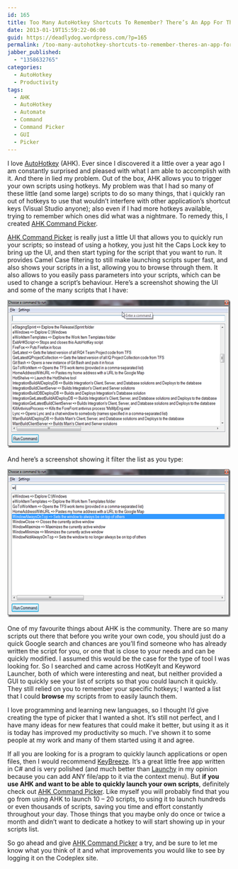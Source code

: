 ```yaml
---
id: 165
title: Too Many AutoHotkey Shortcuts To Remember? There’s An App For That!
date: 2013-01-19T15:59:22-06:00
guid: https://deadlydog.wordpress.com/?p=165
permalink: /too-many-autohotkey-shortcuts-to-remember-theres-an-app-for-that/
jabber_published:
  - "1358632765"
categories:
  - AutoHotkey
  - Productivity
tags:
  - AHK
  - AutoHotkey
  - Automate
  - Command
  - Command Picker
  - GUI
  - Picker
---
```

I love [AutoHotkey](http://www.autohotkey.com/) (AHK). Ever since I discovered it a little over a year ago I am constantly surprised and pleased with what I am able to accomplish with it. And there in lied my problem. Out of the box, AHK allows you to trigger your own scripts using hotkeys. My problem was that I had so many of these little (and some large) scripts to do so many things, that i quickly ran out of hotkeys to use that wouldn’t interfere with other application’s shortcut keys (Visual Studio anyone); also even if I had more hotkeys available, trying to remember which ones did what was a nightmare. To remedy this, I created [AHK Command Picker](http://ahkcommandpicker.codeplex.com/).

[AHK Command Picker](http://ahkcommandpicker.codeplex.com/) is really just a little UI that allows you to quickly run your scripts; so instead of using a hotkey, you just hit the Caps Lock key to bring up the UI, and then start typing for the script that you want to run. It provides Camel Case filtering to still make launching scripts super fast, and also shows your scripts in a list, allowing you to browse through them. It also allows to you easily pass parameters into your scripts, which can be used to change a script’s behaviour. Here’s a screenshot showing the UI and some of the many scripts that I have:

[<img title="AHKCommandPicker-AllCommands" style="background-image:none;padding-top:0;padding-left:0;display:inline;padding-right:0;border-width:0;" border="0" alt="AHKCommandPicker-AllCommands" src="/assets/Posts/2013/01/ahkcommandpicker-allcommands_thumb.png" width="599" height="334" />](/assets/Posts/2013/01/ahkcommandpicker-allcommands.png)

And here’s a screenshot showing it filter the list as you type:

[<img title="AHKCommandPicker-FilteredCommands" style="background-image:none;padding-top:0;padding-left:0;display:inline;padding-right:0;border-width:0;" border="0" alt="AHKCommandPicker-FilteredCommands" src="/assets/Posts/2013/01/ahkcommandpicker-filteredcommands_thumb.png" width="600" height="334" />](/assets/Posts/2013/01/ahkcommandpicker-filteredcommands.png)

One of my favourite things about AHK is the community. There are so many scripts out there that before you write your own code, you should just do a quick Google search and chances are you’ll find someone who has already written the script for you, or one that is close to your needs and can be quickly modified. I assumed this would be the case for the type of tool I was looking for. So I searched and came across HotKeyIt and Keyword Launcher, both of which were interesting and neat, but neither provided a GUI to quickly see your list of scripts so that you could launch it quickly. They still relied on you to remember your specific hotkeys; I wanted a list that I could **browse** my scripts from to easily launch them.

I love programming and learning new languages, so I thought I’d give creating the type of picker that I wanted a shot. It’s still not perfect, and I have many ideas for new features that could make it better, but using it as it is today has improved my productivity so much. I’ve shown it to some people at my work and many of them started using it and agree.

If all you are looking for is a program to quickly launch applications or open files, then I would recommend [KeyBreeze](http://www.keybreeze.com/). It’s a great little free app written in C# and is very polished (and much better than [Launchy](http://www.launchy.net/) in my opinion because you can add ANY file/app to it via the context menu). But **if you use AHK and want to be able to quickly launch your own scripts**, definitely check out [AHK Command Picker](http://ahkcommandpicker.codeplex.com/). Like myself you will probably find that you go from using AHK to launch 10 – 20 scripts, to using it to launch hundreds or even thousands of scripts, saving you time and effort constantly throughout your day. Those things that you maybe only do once or twice a month and didn’t want to dedicate a hotkey to will start showing up in your scripts list.

So go ahead and give [AHK Command Picker](http://ahkcommandpicker.codeplex.com/) a try, and be sure to let me know what you think of it and what improvements you would like to see by logging it on the Codeplex site.
